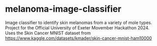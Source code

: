 # melanoma-image-classifier
Image classifier to identify skin melanomas from a variety of mole types. Project for the Official University of Exeter Movember Hackathon 2024. Uses the Skin Cancer MNIST dataset from https://www.kaggle.com/datasets/kmader/skin-cancer-mnist-ham10000
